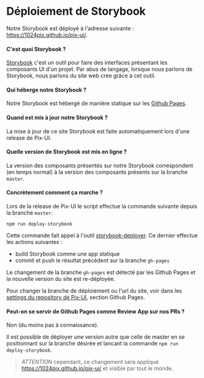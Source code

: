 # Déploiement de Storybook

Notre Storybook est déployé à l'adresse suivante : https://1024pix.github.io/pix-ui/.

#### C'est quoi Storybook ?
[Storybook](https://storybook.js.org/) c'est un outil pour faire des interfaces présentant les composants UI d'un projet.
Par abus de langage, lorsque nous parlons de Storybook, nous parlons du site web crée grâce à cet outil.

#### Qui héberge notre Storybook ?
Notre Storybook est hébergé de manière statique sur les [Github Pages](https://pages.github.com/).

#### Quand est mis à jour notre Storybook ?
La mise à jour de ce site Storybook est faite automatiquement lors d'une release de Pix-UI.

#### Quelle version de Storybook est mis en ligne ? 
La version des composants présentés sur notre Storybook correspondent (en temps normal) à la version des composants présents sur la branche `master`.

#### Concrètement comment ça marche ?

Lors de la release de Pix-UI le script effectue la commande suivante depuis la branche `master`: 
```
npm run deploy-storybook
```
Cette commande fait appel à l'outil [storybook-deployer](https://github.com/storybookjs/storybook-deployer). Ce dernier effectue les actions suivantes :
- build Storybook comme une app statique
- commit et push le résultat précédent sur la branche `gh-pages`

Le changement de la branche `gh-pages` est détecté par les Github Pages et la nouvelle version du site est re-déployée.

Pour changer la branche de déploiement ou l'url du site, voir dans les [settings du repository de Pix-UI](https://github.com/1024pix/pix-ui/settings), section Github Pages.


#### Peut-on se servir de Github Pages comme Review App sur nos PRs ? 

Non (du moins pas à connaissance).

Il est possible de déployer une version autre que celle de master en se positionnant sur la branche désirée et lancant la commande `npm run deploy-storybook`.

> *ATTENTION* cependant, ce changement sera appliqué https://1024pix.github.io/pix-ui/ et visible par tout le monde.



